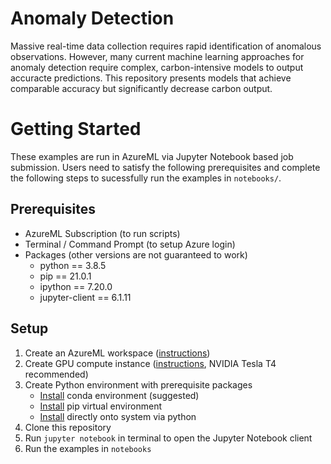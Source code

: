 # Anomaly Detection
Massive real-time data collection requires rapid identification of anomalous observations. However, many current machine learning approaches for anomaly detection require complex, carbon-intensive models to output accuracte predictions. This repository presents models that achieve comparable accuracy but significantly decrease carbon output.

# Getting Started
These examples are run in AzureML via Jupyter Notebook based job submission. Users need to satisfy the following prerequisites and complete the following steps to sucessfully run the examples in `notebooks/`.

## Prerequisites
- AzureML Subscription (to run scripts)
- Terminal / Command Prompt (to setup Azure login)
- Packages (other versions are not guaranteed to work)
  - python == 3.8.5
  - pip == 21.0.1
  - ipython == 7.20.0
  - jupyter-client == 6.1.11

## Setup
1. Create an AzureML workspace ([instructions](https://docs.microsoft.com/en-us/azure/machine-learning/how-to-manage-workspace?tabs=azure-portal#create-a-workspace))
3. Create GPU compute instance ([instructions](https://docs.microsoft.com/en-us/azure/virtual-machines/sizes-gpu), NVIDIA Tesla T4 recommended)
2. Create Python environment with prerequisite packages
    - [Install](https://conda.io/projects/conda/en/latest/user-guide/tasks/manage-environments.html) conda environment (suggested)
    - [Install](https://packaging.python.org/guides/installing-using-pip-and-virtual-environments/) pip virtual environment
    - [Install](https://packaging.python.org/tutorials/installing-packages/) directly onto system via python
4. Clone this repository
5. Run `jupyter notebook` in terminal to open the Jupyter Notebook client
6. Run the examples in `notebooks`
